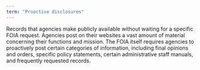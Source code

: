 ```yaml
---
term: "Proactive disclosures"
---
```


Records that agencies make publicly available without waiting for a specific FOIA request. Agencies post on their websites a vast amount of material concerning their functions and mission. The FOIA itself requires agencies to proactively post certain categories of information, including final opinions and orders, specific policy statements, certain administrative staff manuals, and frequently requested records.


